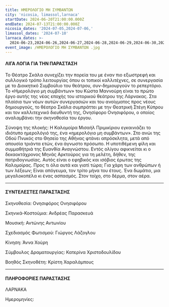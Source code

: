 ```yaml
---
title: ΗΜΕΡΟΛΟΓΙΟ ΜΗ ΣΥΜΒΑΝΤΩΝ
city: 'nicosia, limassol,larnaca'
startDate: 2024-06-20T21:00:00.000Z
endDate: 2024-07-13T21:00:00.000Z
nicosia_dates: '2024-07-05,2024-07-06,'
limassol_dates: '2024-07-10'
larnaca_dates: >-
  2024-06-23,2024-06-26,2024-06-27,2024-06-28,2024-06-29,2024-06-30,2024-07-07,2024-07-12.2024-07-13,2024-07-14
event_image: /ΗΜΕΡΟΛΟΓΙΟ ΜΗ ΣΥΜΒΑΝΤΩΝ .jpg
---
```


#### ΛΙΓΑ ΛΟΓΙΑ ΓΙΑ ΤΗΝ ΠΑΡΑΣΤΑΣΗ

Το Θέατρο Σκάλα συνεχίζει την πορεία του με έναν πιο εξωστρεφή και συλλογικό τρόπο λειτουργίας όπου οι τοπικοί καλλιτέχνες, σε συνεργασία με το Διοικητικό Συμβούλιο του θεάτρου, συν-δημιουργούν το ρεπερτόριο. Το «Ημερολόγιο μη συμβάντων» του Κώστα Μαννούρη είναι το πρώτο έργο αυτής της νέας εποχής του ιστορικού θεάτρου της Λάρνακας. Στα πλαίσια των νέων αυτών συνεργασιών και του ανοίγματος προς νέους δημιουργούς, το θέατρο Σκάλα συμπράττει με την Θεατρική Στέγη Κύπρου και τον καλλιτεχνικό διευθυντή της, Ονησίφορο Ονησιφόρου, ο οποίος αναλαμβάνει την σκηνοθεσία του έργου.

Σύνοψη της πλοκής: Η Καλομοίρα Μισαήλ Πριμικίριου εγκαινιάζει το ιδιότυπο ημερολόγιό της, ένα «ημερολόγιο μη συμβάντων». Στο ανώι της Οδού Πνυκός στο Θησείο της Αθήνας φτάνει απρόσκλητα, μετά από απουσία τριάντα ετών, ένα άγνωστο πρόσωπο. Η υποτιθέμενη φίλη και συμμαθήτριά της Ευανθία Αναγνώστου. Εντός ολίγου αφικνείται κι ο δεκαοκτάχρονος Μηνάς Αρκτούρος για τη μελέτη, δήθεν, της πατριδογνωσίας. Αυτός είναι ο εφηβικός και ισόβιος έρωτας της Καλομοίρας. Προς τι όλα αυτά και γιατί τώρα; Για χάρη των ανθρώπων ή των λέξεων; Είναι απόγευμα, τον τρίτο μήνα του έτους. Ένα δωμάτιο, μια μεγαλοκοπέλα κι ένας ασπασμός. Στον τοίχο, στο δέρμα, στον αέρα.

***

#### ΣΥΝΤΕΛΕΣΤΕΣ ΠΑΡΑΣΤΑΣΗΣ

Σκηνοθεσία: Ονησιφόρος Ονησιφόρου

Σκηνικά-Κοστούμια: Ανδρέας Παρασκευά

Μουσική: Αντώνης Αντωνίου

Σχεδιασμός Φωτισμού: Γιώργος Λάζογλου

Κίνηση: Άννα Χούρη

Σύμβουλος Δραματουργίας: Κατερίνα Χριστοδουλίδου

Βοηθός Σκηνοθέτη: Κρίστη Χαραλάμπους

***

#### ΠΛΗΡΟΦΟΡΙΕΣ ΠΑΡΑΣΤΑΣΗΣ

ΛΑΡΝΑΚΑ

Ημερομηνίες:
